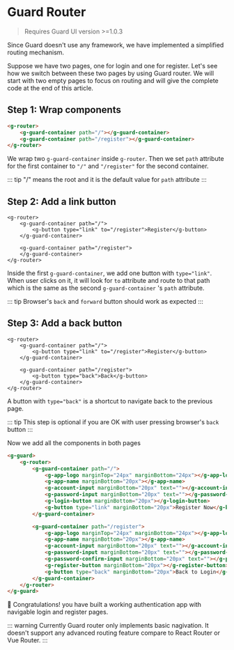 # Guard Router

>Requires Guard UI version >=1.0.3

Since Guard doesn't use any framework, we have implemented a simplified routing mechanism. 

Suppose we have two pages, one for login and one for register. Let's see how we switch between these two pages by using Guard router. We will start with two empty pages to focus on routing and will give the complete code at the end of this article.

## Step 1: Wrap components

```html
<g-router>
    <g-guard-container path="/"></g-guard-container>
    <g-guard-container path="/register"></g-guard-container>
</g-router>
```

We wrap two `g-guard-container` inside `g-router`. Then we set `path` attribute for the first container to `"/"` and `"/register"` for the second container.

::: tip
"/" means the root and it is the default value for `path` attribute
:::

## Step 2: Add a link button

```html{3}
<g-router>
    <g-guard-container path="/">
        <g-button type="link" to="/register">Register</g-button>
    </g-guard-container>

    <g-guard-container path="/register">
    </g-guard-container>
</g-router>
```

Inside the first `g-guard-container`, we add one button with `type="link"`. When user clicks on it, it will look for `to` attribute and route to that path which is the same as the second `g-guard-container` 's `path` attribute.

::: tip
Browser's `back` and `forward` button should work as expected
:::

## Step 3: Add a back button

```html{7}
<g-router>
    <g-guard-container path="/">
        <g-button type="link" to="/register">Register</g-button>
    </g-guard-container>

    <g-guard-container path="/register">
        <g-button type="back">Back</g-button>
    </g-guard-container>
</g-router>
```

A button with `type="back"` is a shortcut to navigate back to the previous page.

::: tip
This step is optional if you are OK with user pressing browser's `back` button
:::

Now we add all the components in both pages

```html
<g-guard>
    <g-router>
        <g-guard-container path="/">
            <g-app-logo marginTop="24px" marginBottom="24px"></g-app-logo>
            <g-app-name marginBottom="20px"></g-app-name>
            <g-account-input marginBottom="20px" text=""></g-account-input>
            <g-password-input marginBottom="20px" text=""></g-password-input>
            <g-login-button marginBottom="20px"></g-login-button>
            <g-button type="link" marginBottom="20px">Register Now</g-button>
        </g-guard-container>

        <g-guard-container path="/register">
            <g-app-logo marginTop="24px" marginBottom="24px"></g-app-logo>
            <g-app-name marginBottom="20px"></g-app-name>
            <g-account-input marginBottom="20px" text=""></g-account-input>
            <g-password-input marginBottom="20px" text=""></g-password-input>
            <g-password-confirm-input marginBottom="20px" text=""></g-password-confirm-input>
            <g-register-button marginBottom="20px"></g-register-button>
            <g-button type="back" marginBottom="20px">Back to Login</g-button>
        </g-guard-container>
    </g-router>
</g-guard>
```

🎉 Congratulations! you have built a working authentication app with navigable login and register pages.

::: warning
Currently Guard router only implements basic nagivation. It doesn't support any advanced routing feature compare to React Router or Vue Router.
:::